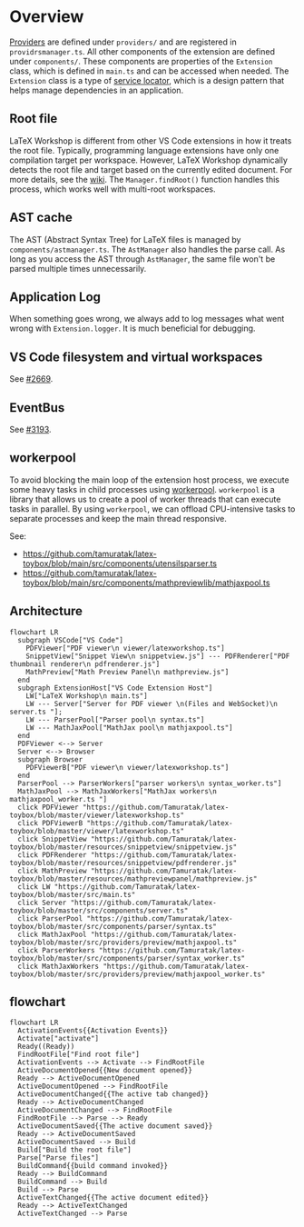 # Overview

[Providers](https://code.visualstudio.com/api/language-extensions/programmatic-language-features#language-features-listing) are defined under `providers/` and are registered in `providrsmanager.ts`. All other components of the extension are defined under `components/`. These components are properties of the `Extension` class, which is defined in `main.ts` and can be accessed when needed. The `Extension` class is a type of [service locator](https://martinfowler.com/articles/injection.html#UsingAServiceLocator), which is a design pattern that helps manage dependencies in an application.

## Root file

LaTeX Workshop is different from other VS Code extensions in how it treats the root file. Typically, programming language extensions have only one compilation target per workspace. However, LaTeX Workshop dynamically detects the root file and target based on the currently edited document. For more details, see the [wiki](https://github.com/James-Yu/LaTeX-Workshop/wiki/Compile#the-root-file). The `Manager.findRoot()` function handles this process, which works well with multi-root workspaces.

## AST cache

The AST (Abstract Syntax Tree) for LaTeX files is managed by `components/astmanager.ts`. The `AstManager` also handles the parse call.
As long as you access the AST through `AstManager`, the same file won't be parsed multiple times unnecessarily.

## Application Log

When something goes wrong, we always add to log messages what went wrong with `Extension.logger`. It is much beneficial for debugging.

## VS Code filesystem and virtual workspaces

See [#2669](https://github.com/James-Yu/LaTeX-Workshop/pull/2669).

## EventBus

See [#3193](https://github.com/James-Yu/LaTeX-Workshop/pull/3193).

## workerpool

To avoid blocking the main loop of the extension host process, we execute some heavy tasks in child processes using [workerpool](https://github.com/josdejong/workerpool). `workerpool` is a library that allows us to create a pool of worker threads that can execute tasks in parallel. By using `workerpool`, we can offload CPU-intensive tasks to separate processes and keep the main thread responsive.


See:

- https://github.com/tamuratak/latex-toybox/blob/main/src/components/utensilsparser.ts
- https://github.com/tamuratak/latex-toybox/blob/main/src/components/mathpreviewlib/mathjaxpool.ts


## Architecture

```mermaid
flowchart LR
  subgraph VSCode["VS Code"]
    PDFViewer["PDF viewer\n viewer/latexworkshop.ts"]
    SnippetView["Snippet View\n snippetview.js"] --- PDFRenderer["PDF thumbnail renderer\n pdfrenderer.js"]
    MathPreview["Math Preview Panel\n mathpreview.js"]
  end
  subgraph ExtensionHost["VS Code Extension Host"]
    LW["LaTeX Workshop\n main.ts"]
    LW --- Server["Server for PDF viewer \n(Files and WebSocket)\n server.ts "];
    LW --- ParserPool["Parser pool\n syntax.ts"]
    LW --- MathJaxPool["MathJax pool\n mathjaxpool.ts"]
  end
  PDFViewer <--> Server
  Server <--> Browser
  subgraph Browser
    PDFViewerB["PDF viewer\n viewer/latexworkshop.ts"]
  end
  ParserPool --> ParserWorkers["parser workers\n syntax_worker.ts"]
  MathJaxPool --> MathJaxWorkers["MathJax workers\n mathjaxpool_worker.ts "]
  click PDFViewer "https://github.com/Tamuratak/latex-toybox/blob/master/viewer/latexworkshop.ts"
  click PDFViewerB "https://github.com/Tamuratak/latex-toybox/blob/master/viewer/latexworkshop.ts"
  click SnippetView "https://github.com/Tamuratak/latex-toybox/blob/master/resources/snippetview/snippetview.js"
  click PDFRenderer "https://github.com/Tamuratak/latex-toybox/blob/master/resources/snippetview/pdfrenderer.js"
  click MathPreview "https://github.com/Tamuratak/latex-toybox/blob/master/resources/mathpreviewpanel/mathpreview.js"
  click LW "https://github.com/Tamuratak/latex-toybox/blob/master/src/main.ts"
  click Server "https://github.com/Tamuratak/latex-toybox/blob/master/src/components/server.ts"
  click ParserPool "https://github.com/Tamuratak/latex-toybox/blob/master/src/components/parser/syntax.ts"
  click MathJaxPool "https://github.com/Tamuratak/latex-toybox/blob/master/src/providers/preview/mathjaxpool.ts"
  click ParserWorkers "https://github.com/Tamuratak/latex-toybox/blob/master/src/components/parser/syntax_worker.ts"
  click MathJaxWorkers "https://github.com/Tamuratak/latex-toybox/blob/master/src/providers/preview/mathjaxpool_worker.ts"
```

## flowchart

```mermaid
flowchart LR
  ActivationEvents{{Activation Events}}
  Activate["activate"]
  Ready((Ready))
  FindRootFile["Find root file"]
  ActivationEvents --> Activate --> FindRootFile
  ActiveDocumentOpened{{New document opened}}
  Ready --> ActiveDocumentOpened
  ActiveDocumentOpened --> FindRootFile
  ActiveDocumentChanged{{The active tab changed}}
  Ready --> ActiveDocumentChanged
  ActiveDocumentChanged --> FindRootFile
  FindRootFile --> Parse --> Ready
  ActiveDocumentSaved{{The active document saved}}
  Ready --> ActiveDocumentSaved
  ActiveDocumentSaved --> Build
  Build["Build the root file"]
  Parse["Parse files"]
  BuildCommand{{build command invoked}}
  Ready --> BuildCommand
  BuildCommand --> Build
  Build --> Parse
  ActiveTextChanged{{The active document edited}}
  Ready --> ActiveTextChanged
  ActiveTextChanged --> Parse
```